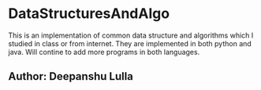 # DataStructuresAndAlgo


This is an implementation of common data structure and algorithms which I studied in class or from internet.
They are implemented in both python and java. Will contine to add more programs in both languages.

## Author: Deepanshu Lulla
